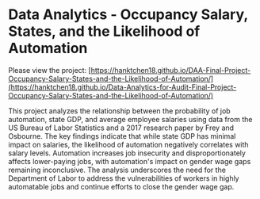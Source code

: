 # Data Analytics - Occupancy Salary, States, and the Likelihood of Automation

Please view the project: [https://hanktchen18.github.io/DAA-Final-Project-Occupancy-Salary-States-and-the-Likelihood-of-Automation/](https://hanktchen18.github.io/Data-Analytics-for-Audit-Final-Project-Occupancy-Salary-States-and-the-Likelihood-of-Automation/)

This project analyzes the relationship between the probability of job automation, state GDP, and average employee salaries using data from the US Bureau of Labor Statistics and a 2017 research paper by Frey and Osbourne. The key findings indicate that while state GDP has minimal impact on salaries, the likelihood of automation negatively correlates with salary levels. Automation increases job insecurity and disproportionately affects lower-paying jobs, with automation's impact on gender wage gaps remaining inconclusive. The analysis underscores the need for the Department of Labor to address the vulnerabilities of workers in highly automatable jobs and continue efforts to close the gender wage gap.

